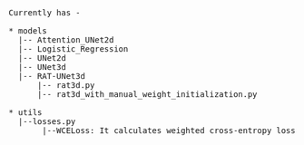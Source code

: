 <pre>
Currently has - 

* models 
  |-- Attention_UNet2d 
  |-- Logistic_Regression
  |-- UNet2d 
  |-- UNet3d 
  |-- RAT-UNet3d
      |-- rat3d.py
      |-- rat3d_with_manual_weight_initialization.py
  
* utils 
  |--losses.py 
       |--WCELoss: It calculates weighted cross-entropy loss 
      
<pre>
